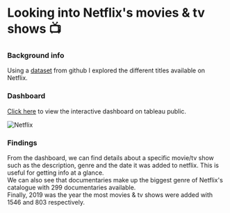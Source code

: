 # Looking into Netflix's movies & tv shows 📺

### Background info
Using a [dataset](https://github.com/DataScienceRoadMapDSRM/Tableau-Dashboards-info/blob/main/netflix_titles.csv) from github I explored 
the different titles available on Netflix.

### Dashboard
[Click here](https://public.tableau.com/app/profile/masud.ibrahim/viz/Lookingintonetflixsmoviestvshows/Netflix) to view the interactive dashboard on tableau public.

![Netflix](https://github.com/MasudIbrahim/Tableau-Netflix-Dashboard/assets/86682483/b4cd22d5-d1f4-42e5-8e24-d6f0d6b8b767)

### Findings
From the dashboard, we can find details about a specific movie/tv show such as the description, genre and the date it was added to netflix.
This is useful for getting info at a glance.<BR>
We can also see that documentaries make up the biggest genre of Netflix's catalogue with 299 documentaries available.<BR>
Finally, 2019 was the year the most movies & tv shows were added with 1546 and 803 respectively.  
